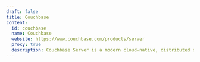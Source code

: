 ```yaml
---
draft: false
title: Couchbase
content:
  id: couchbase
  name: Couchbase
  website: https://www.couchbase.com/products/server
  proxy: true
  description: Couchbase Server is a modern cloud-native, distributed database that fuses the strengths of relational databases such as SQL and ACID transactions with JSON flexibility and scale that defines NoSQL
---
```

